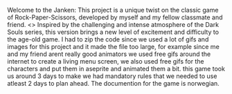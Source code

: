 Welcome to the Janken: 
This project is a unique twist on the classic game of Rock-Paper-Scissors, developed by myself and my fellow classmate and friend.  <<Olliwery his github>>
Inspired by the challenging and intense atmosphere of the Dark Souls series, this version brings a new level of excitement and difficulty to the age-old game.
I had to zip the code since we used a lot of gifs and images for this project and it made the file too large, for example since me and my friend arent really good animators
we used free gifs around the internet to create a living menu screen, we also used free gifs for the characters and put them in aseprite and animated them a bit.
this game took us around 3 days to make we had mandatory rules that we needed to use atleast 2 days to plan ahead.
The documention for the game is norwegian.
